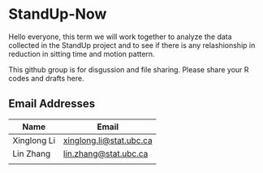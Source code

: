 # StandUp-Now


Hello everyone, this term we will work together to analyze the data collected in the StandUp project and to see if there is any relashionship in reduction in sitting time and motion pattern.

This github group is for disgussion and file sharing. Please share your R codes and drafts here.

## Email Addresses
| Name | Email |
|---|---|
|Xinglong Li | xinglong.li@stat.ubc.ca |
|Lin Zhang | lin.zhang@stat.ubc.ca |
| | |
